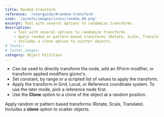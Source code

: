```yaml
---
title: Random transform
reference: '/userguide/#random-transform'
icon: '/assets/images/icons/random_48.png'
excerpt: Tool with several options to randomize transforms.
description:
    - Tool with several options to randomize transforms.
    - Apply random or pattern based transforms (Rotate, Scale, Translate).
    - Includes a clone option to scatter objects.
# footer:
# footer_images:
category: Object Utilities
---
```


* Can be used to directly transform the node, add an XForm modifier, or transform applied modifiers gizmo's.
* Set constant, by range or a scripted list of values to apply the transform.
* Apply the transform in Grid, Local, or Reference coordinate system. To use the later mode, pick a reference node first.
* Use the **Clone** option to a clone of the object at a random position.

Apply random or pattern based transforms (Rotate, Scale, Translate). Includes a <b>clone</b> option to scatter objects.

